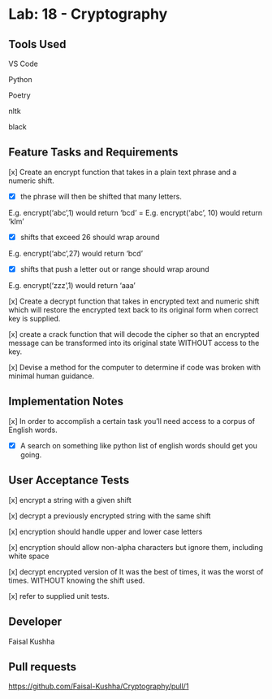 # Lab: 18 - Cryptography

## Tools Used

VS Code

Python

Poetry

nltk

black

## Feature Tasks and Requirements

[x] Create an encrypt function that takes in a plain text phrase and a numeric shift.

- [x] the phrase will then be shifted that many letters.

E.g. encrypt(‘abc’,1) would return ‘bcd’ = E.g. encrypt(‘abc’, 10) would return ‘klm’

- [x] shifts that exceed 26 should wrap around

E.g. encrypt(‘abc’,27) would return ‘bcd’

- [x] shifts that push a letter out or range should wrap around

E.g. encrypt(‘zzz’,1) would return ‘aaa’

[x] Create a decrypt function that takes in encrypted text and numeric shift which will restore the encrypted text back to its original form when correct key is supplied.

[x] create a crack function that will decode the cipher so that an encrypted message can be transformed into its original state WITHOUT access to the key.

[x] Devise a method for the computer to determine if code was broken with minimal human guidance.

## Implementation Notes

[x] In order to accomplish a certain task you’ll need access to a corpus of English words.

- [x] A search on something like python list of english words should get you going.

## User Acceptance Tests

[x] encrypt a string with a given shift

[x] decrypt a previously encrypted string with the same shift

[x] encryption should handle upper and lower case letters

[x] encryption should allow non-alpha characters but ignore them, including white space

[x] decrypt encrypted version of It was the best of times, it was the worst of times. WITHOUT knowing the shift used.

[x] refer to supplied unit tests.

## Developer

Faisal Kushha

## Pull requests

https://github.com/Faisal-Kushha/Cryptography/pull/1
